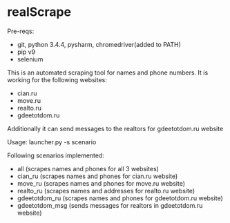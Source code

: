 # realScrape
Pre-reqs:
- git, python 3.4.4, pysharm, chromedriver(added to PATH)
- pip v9
- selenium

This is an automated scraping tool for names and phone numbers. It is working for the following websites:
- cian.ru
- move.ru
- realto.ru
- gdeetotdom.ru

Additionally it can send messages to the realtors for gdeetotdom.ru website

Usage:
    launcher.py -s scenario

Following scenarios implemented:
- all (scrapes names and phones for all 3 websites)
- cian_ru (scrapes names and phones for cian.ru website) 
- move_ru (scrapes names and phones for move.ru website) 
- realto_ru (scrapes names and addresses for realto.ru website) 
- gdeetotdom_ru (scrapes names and phones for gdeetotdom.ru website) 
- gdeetotdom_msg (sends messages for realtors in gdeetotdom.ru website) 